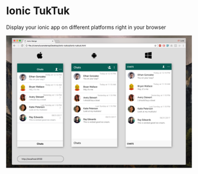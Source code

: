 # Ionic TukTuk

Display your ionic app on different platforms right in your browser

![Screenshot](screenshot.png)
